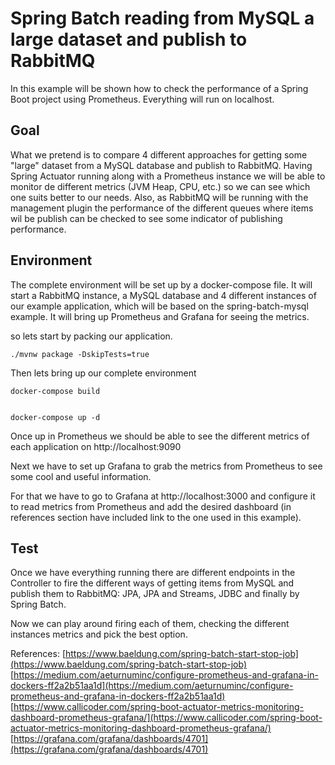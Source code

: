 # Spring Batch reading from MySQL a large dataset and publish to RabbitMQ

In this example will be shown how to check the performance of a Spring Boot project using Prometheus. Everything will run on localhost. 



## Goal

What we pretend is to compare 4 different approaches for getting some "large" dataset from a MySQL database and publish to RabbitMQ.
Having Spring Actuator running along with a Prometheus instance we will be able to monitor de different metrics (JVM Heap, CPU, etc.) so we can see which one suits better to our needs. Also, as RabbitMQ will be running with the management plugin the performance of the different queues where items wil be publish can be checked to see some indicator of publishing performance.

## Environment

The complete environment will be set up by a docker-compose file. It will start a RabbitMQ instance, a MySQL database and 4 different instances of our example application, which will be based on the spring-batch-mysql example. It will bring up Prometheus and Grafana for seeing the metrics.

so lets start by packing our application.

    ./mvnw package -DskipTests=true
    
Then lets bring up our complete environment

    docker-compose build


    docker-compose up -d

Once up in Prometheus we should be able to see the different metrics of each application on http://localhost:9090

Next we have to set up Grafana to grab the metrics from Prometheus to see some cool and useful information.

For that we have to go to Grafana at http://localhost:3000 and configure it to read metrics from Prometheus and add the desired dashboard (in references section have included link to the one used in this example). 
    
## Test    

Once we have everything running there are different endpoints in the Controller to fire the different ways of getting items from MySQL and publish them to RabbitMQ: JPA, JPA and Streams, JDBC and finally by Spring Batch.

Now we can play around firing each of them, checking the different instances metrics and pick the best option. 



References:
[https://www.baeldung.com/spring-batch-start-stop-job](https://www.baeldung.com/spring-batch-start-stop-job)
[https://medium.com/aeturnuminc/configure-prometheus-and-grafana-in-dockers-ff2a2b51aa1d](https://medium.com/aeturnuminc/configure-prometheus-and-grafana-in-dockers-ff2a2b51aa1d)
[https://www.callicoder.com/spring-boot-actuator-metrics-monitoring-dashboard-prometheus-grafana/](https://www.callicoder.com/spring-boot-actuator-metrics-monitoring-dashboard-prometheus-grafana/)
[https://grafana.com/grafana/dashboards/4701](https://grafana.com/grafana/dashboards/4701)

